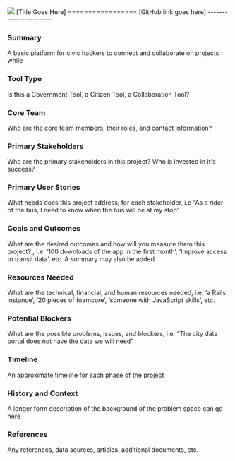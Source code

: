 <img src="https://raw.githubusercontent.com/codeforcroatia/codeforcroatia.github.io/master/images/cfc-logo_tn200.png" />
[Title Goes Here]
=================
[GitHub link goes here]
-----------------------

### Summary
A basic platform for civic hackers to connect and collaborate on projects while 

### Tool Type
Is this a Government Tool, a Citizen Tool, a Collaboration Tool?

### Core Team
Who are the core team members, their roles, and contact information?

### Primary Stakeholders
Who are the primary stakeholders in this project? Who is invested in it's success?

### Primary User Stories
What needs does this project address, for each stakeholder,  i.e “As a rider of the bus, I need to know when the bus will be at my stop”

### Goals and Outcomes
What are the desired outcomes and how will you measure them this project? , i.e. ‘100 downloads of the app in the first month’, ‘Improve access to transit data’, etc.  A summary may also be added

### Resources Needed
What are the  technical, financial, and human resources needed, i.e. ‘a Rails instance’, ‘20 pieces of foamcore’, ‘someone with JavaScript skills’, etc.

### Potential Blockers
What are the possible problems, issues, and blockers, i.e. “The city data portal does not have the data we will need”

### Timeline
An approximate timeline for each phase of the project

### History and Context
A longer form description of the background of the problem space can go here

### References
Any references, data sources, articles, additional documents, etc.
